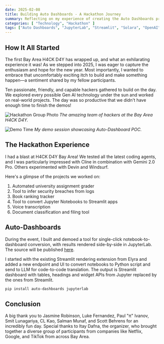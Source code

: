 ```yaml
---
date: 2025-02-08
title: Building Auto Dashboards - A Hackathon Journey
summary: Reflecting on my experience of creating the Auto Dashboards project during a hackathon.
categories: [ "Technology", "Hackathon" ]
tags: ["Auto Dashboards", "JupyterLab", "Streamlit", "Solara", "OpenAI"]
---
```


## How It All Started

The first Bay Area H4CK D4Y has wrapped up, and what an exhilarating experience it was! As we stepped into 2025, I was eager to capture the enthusiasm and hope for the new year. Most importantly, I wanted to embrace that uncomfortably exciting itch to build and make something happen—a sentiment shared by my fellow participants.

Ten passionate, friendly, and capable hackers gathered to build on the day. We explored every possible Gen AI technology under the sun and worked on real-world projects. The day was so productive that we didn't have enough time to finish the demos!


![Hackathon Group Photo](/img/hackathon_1.jpeg)
*The amazing team of hackers at the Bay Area H4CK D4Y.*

![Demo Time](/img/hackathon_2.jpeg)
*My demo session showcasing Auto-Dashboard POC.*

## The Hackathon Experience

I had a blast at H4CK D4Y Bay Area! We tested all the latest coding agents, and I was particularly impressed with Cline in combination with Gemini 2.0 Pro. Others experimented with Devin and Windsurf.

Here's a glimpse of the projects we worked on:

1. Automated university assignment grader
2. Tool to infer security breaches from logs
3. Book ranking tracker
4. Tool to convert Jupyter Notebooks to Streamlit apps
5. Voice transcription
6. Document classification and filing tool

## Auto-Dashboards

During the event, I built and demoed a tool for single-click notebook-to-dashboard conversion, with results rendered side-by-side in JupyterLab. The source will be published [here](https://github.com/orbrx/auto-dashboards).

I started with the existing Streamlit rendering extension from Elyra and added a new endpoint and UI to convert notebooks to Python script and send to LLM for code-to-code translation. The output is Streamlit dashboard with tables, headings and widget APIs from Jupyter replaced by the ones from Streamlit.

```bash
pip install auto-dashboards jupyterlab
```

## Conclusion

A big thank you to Jasmine Robinson, Luke Fernandez, Paul "π" Ivanov, Smit Lunagariya, CL Kao, Salman Munaf, and Scott Behrens for an incredibly fun day. Special thanks to Itay Dafna, the organizer, who brought together a diverse group of participants from companies like Netflix, Google, and TikTok from across Bay Area.